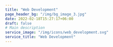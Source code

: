```yaml
---
title: "Web Development"
page_header_bg: "/img/bg_image_3.jpg"
date: 2022-02-18T15:27:17+06:00
draft: false
# Main description
service_image: "/img/icons/web_development.svg"
service_title: "Web Development"
---
```



